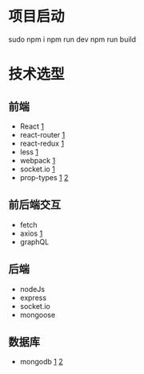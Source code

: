 # 项目启动
sudo npm i
npm run dev
npm run build

# 技术选型

## 前端
- React [1](https://reactjs.org/)
- react-router [1](https://reacttraining.com/react-router/core/guides/philosophy)
- react-redux [1](https://redux.js.org/basics/usage-with-react)
- less [1](http://lesscss.org/)
- webpack [1](https://webpack.js.org/)
- socket.io [1](https://socket.io/)
- prop-types [1](https://www.npmjs.com/package/prop-types) [2](https://reactjs.org/docs/typechecking-with-proptypes.html)

## 前后端交互
- fetch 
- axios [1](https://github.com/axios/axios)
- graphQL

## 后端
- nodeJs
- express
- socket.io
- mongoose

## 数据库
- mongodb [1](https://www.tutorialspoint.com/mongodb/) [2](https://docs.mongodb.com/manual/mongo/)



